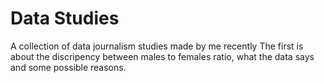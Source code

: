 # Data Studies
A collection of data journalism studies made by me recently
The first is about the discripency between males to females ratio, what the data says and some possible reasons.

